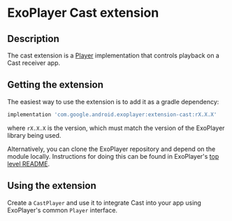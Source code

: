 # ExoPlayer Cast extension #

## Description ##

The cast extension is a [Player][] implementation that controls playback on a
Cast receiver app.

[Player]: https://google.github.io/ExoPlayer/doc/reference/index.html?com/google/android/exoplayer2/Player.html

## Getting the extension ##

The easiest way to use the extension is to add it as a gradle dependency:

```gradle
implementation 'com.google.android.exoplayer:extension-cast:rX.X.X'
```

where `rX.X.X` is the version, which must match the version of the ExoPlayer
library being used.

Alternatively, you can clone the ExoPlayer repository and depend on the module
locally. Instructions for doing this can be found in ExoPlayer's
[top level README][].

[top level README]: https://github.com/google/ExoPlayer/blob/release-v2/README.md

## Using the extension ##

Create a `CastPlayer` and use it to integrate Cast into your app using
ExoPlayer's common `Player` interface.
